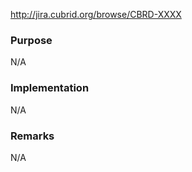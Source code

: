 <http://jira.cubrid.org/browse/CBRD-XXXX>

### Purpose

N/A

### Implementation

N/A

### Remarks

N/A

